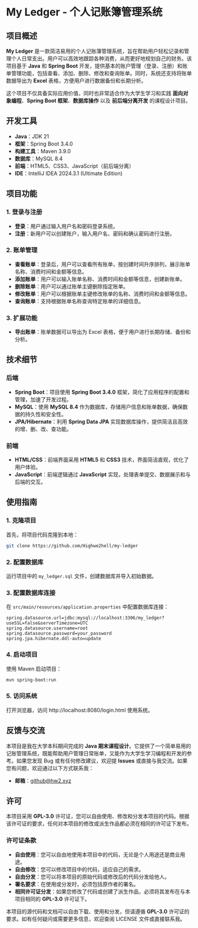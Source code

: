 # My Ledger - 个人记账簿管理系统

## 项目概述

**My Ledger** 是一款简洁易用的个人记账簿管理系统，旨在帮助用户轻松记录和管理个人日常支出。用户可以高效地跟踪各种消费，从而更好地规划自己的财务。该项目基于 **Java** 和 **Spring Boot** 开发，提供基本的账户管理（登录、注册）和账单管理功能，包括查看、添加、删除、修改和查询账单。同时，系统还支持将账单数据导出为 **Excel** 表格，方便用户进行数据备份和长期分析。

这个项目不仅具备实际应用价值，同时也非常适合作为大学生学习和实践 **面向对象编程**、**Spring Boot 框架**、**数据库操作** 以及 **前后端分离开发** 的课程设计项目。

## 开发工具

- **Java**：JDK 21
- **框架**：Spring Boot 3.4.0
- **构建工具**：Maven 3.9.0
- **数据库**：MySQL 8.4
- **前端**：HTML5、CSS3、JavaScript（前后端分离）
- **IDE**：IntelliJ IDEA 2024.3.1 (Ultimate Edition)

## 项目功能

### 1. 登录与注册

- **登录**：用户通过输入用户名和密码登录系统。
- **注册**：新用户可以创建账户，输入用户名、密码和确认密码进行注册。

### 2. 账单管理

- **查看账单**：登录后，用户可以查看所有账单，按创建时间升序排列，展示账单名称、消费时间和金额等信息。
- **添加账单**：用户可以输入账单名称、消费时间和金额等信息，创建新账单。
- **删除账单**：用户可以通过账单主键删除指定账单。
- **修改账单**：用户可以根据账单主键修改账单的名称、消费时间和金额等信息。
- **查询账单**：支持根据账单名称查询特定账单的详细信息。

### 3. 扩展功能

- **导出账单**：账单数据可以导出为 Excel 表格，便于用户进行长期存储、备份和分析。

## 技术细节

### 后端

- **Spring Boot**：项目使用 **Spring Boot 3.4.0** 框架，简化了应用程序的配置和管理，加速了开发过程。
- **MySQL**：使用 **MySQL 8.4** 作为数据库，存储用户信息和账单数据，确保数据的持久性和安全性。
- **JPA/Hibernate**：利用 **Spring Data JPA** 实现数据库操作，提供简洁且高效的增、删、改、查功能。

### 前端

- **HTML/CSS**：前端界面采用 **HTML5** 和 **CSS3** 技术，界面简洁直观，优化了用户体验。
- **JavaScript**：前端逻辑通过 **JavaScript** 实现，处理表单提交、数据展示和与后端的交互。

## 使用指南

### 1. 克隆项目

首先，将项目代码克隆到本地：

```bash
git clone https://github.com/Highwe2hell/my-ledger
```

### 2. 配置数据库

运行项目中的 `my_ledger.sql` 文件，创建数据库并导入初始数据。

### 3. 配置数据库连接

在 `src/main/resources/application.properties` 中配置数据库连接：

```properties
spring.datasource.url=jdbc:mysql://localhost:3306/my_ledger?useSSL=false&serverTimezone=UTC
spring.datasource.username=root
spring.datasource.password=your_password
spring.jpa.hibernate.ddl-auto=update
```

### 4. 启动项目

使用 Maven 启动项目：

```bash
mvn spring-boot:run
```

### 5. 访问系统

打开浏览器，访问 http://localhost:8080/login.html 使用系统。

## 反馈与交流

本项目是我在大学本科期间完成的 **Java 期末课程设计**。它提供了一个简单易用的记账管理系统，既能帮助用户管理日常账单，又能作为大学生学习编程和开发的参考。如果您发现 Bug 或有任何修改建议，欢迎提 **Issues** 或直接与我交流。如果您有问题，欢迎通过以下方式联系我：

- **邮箱**：[github@hw2.xyz](mailto:github@hw2.xyz)

## 许可

本项目采用 **GPL-3.0** 许可证，您可以自由使用、修改和分发本项目的代码。根据该许可证的要求，任何对本项目的修改或派生作品都必须在相同的许可证下发布。

### 许可证条款

- **自由使用**：您可以自由地使用本项目中的代码，无论是个人用途还是商业用途。
- **自由修改**：您可以修改项目中的代码，适应自己的需求。
- **自由分发**：您可以将本项目的原始代码或修改后的代码分发给他人。
- **署名要求**：在使用或分发时，必须包括原作者的署名。
- **相同许可证分发**：如果您修改了代码或创建了派生作品，必须将其发布在与本项目相同的 **GPL-3.0** 许可证下。

本项目的源代码和文档可以自由下载、使用和分发，但请遵循 **GPL-3.0** 许可证的要求。如有任何疑问或需要更多信息，欢迎查阅 LICENSE 文件或直接联系我。